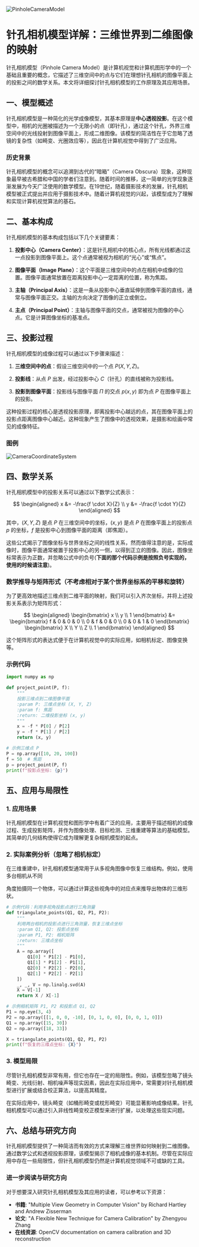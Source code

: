 ![PinholeCameraModel](Base/PinholeCameraModel/PinholeCameraModel.png)
# 针孔相机模型详解：三维世界到二维图像的映射

针孔相机模型（Pinhole Camera Model）是计算机视觉和计算机图形学中的一个基础且重要的概念，它描述了三维空间中的点与它们在理想针孔相机的图像平面上的投影之间的数学关系。本文将详细探讨针孔相机模型的工作原理及其应用场景。

## 一、模型概述

针孔相机模型是一种简化的光学成像模型，其基本原理是**中心透视投影**。在这个模型中，相机的光圈被描述为一个无限小的点（即针孔），通过这个针孔，外界三维空间中的光线投射到图像平面上，形成二维图像。该模型的简洁性在于它忽略了透镜的复杂性（如畸变、光圈效应等），因此在计算机视觉中得到了广泛应用。

### 历史背景

针孔相机模型的概念可以追溯到古代的“暗箱”（Camera Obscura）现象，这种现象最早被古希腊和中国的学者们注意到。随着时间的推移，这一简单的光学现象逐渐发展为今天广泛使用的数学模型。在19世纪，随着摄影技术的发展，针孔相机模型被正式提出并应用于摄影技术中。随着计算机视觉的兴起，该模型成为了理解和实现计算机视觉算法的基石。

## 二、基本构成

针孔相机模型的基本构成包括以下几个关键要素：

1. **投影中心（Camera Center）**：这是针孔相机中的核心点，所有光线都通过这一点投影到图像平面上。这个点通常被视为相机的“光心”或“焦点”。

2. **图像平面（Image Plane）**：这个平面是三维空间中的点在相机中成像的位置。图像平面通常放置在距离投影中心一定距离的位置，称为焦距。

3. **主轴（Principal Axis）**：这是一条从投影中心垂直延伸到图像平面的直线，通常与图像平面正交。主轴的方向决定了图像的正立或倒立。

4. **主点（Principal Point）**：主轴与图像平面的交点，通常被视为图像的中心点。它是计算图像坐标的基准点。

## 三、投影过程

针孔相机模型的成像过程可以通过以下步骤来描述：

1. **三维空间中的点**：假设三维空间中的一个点 $P(X, Y, Z)$。

2. **投影线**：从点 $P$ 出发，经过投影中心 $C$（针孔）的直线被称为投影线。

3. **投影到图像平面**：投影线与图像平面 $\Pi$ 的交点 $p(x, y)$ 即为点 $P$ 在图像平面上的投影。

这种投影过程的核心是透视投影原理，即离投影中心越远的点，其在图像平面上的投影点距离图像中心越近。这种现象产生了图像中的透视效果，是摄影和绘画中常见的成像特征。

### 图例

![CameraCoordinateSystem](Base/PinholeCameraModel/CameraCoordinateSystem.png)

## 四、数学关系

针孔相机模型中的投影关系可以通过以下数学公式表示：

$$
\begin{aligned}
x &= -\frac{f \cdot X}{Z} \\
y &= -\frac{f \cdot Y}{Z}
\end{aligned}
$$

其中，$(X, Y, Z)$ 是点 $P$ 在三维空间中的坐标，$(x, y)$ 是点 $P$ 在图像平面上的投影点 $p$ 的坐标，$f$ 是投影中心到图像平面的距离（即焦距）。

这些公式揭示了图像坐标与世界坐标之间的线性关系，然而值得注意的是，实际成像时，图像平面通常被置于投影中心的另一侧，以得到正立的图像。因此，图像坐标常表示为正数，并忽略公式中的负号(**下面的那个代码示例是按照负号实现的，使用的时候请注意**)。

### 数学推导与矩阵形式（不考虑相对于某个世界坐标系的平移和旋转）

为了更高效地描述三维点到二维平面的映射，我们可以引入齐次坐标，并将上述投影关系表示为矩阵形式：

$$
\begin{aligned}
\begin{bmatrix}
x \\
y \\
1
\end{bmatrix}
&= 
\begin{bmatrix}
f & 0 & 0 & 0 \\
0 & f & 0 & 0 \\
0 & 0 & 1 & 0
\end{bmatrix}
\begin{bmatrix}
X \\
Y \\
Z \\
1
\end{bmatrix}
\end{aligned}
$$

这个矩阵形式的表达式便于在计算机视觉中的实际应用，如相机标定、图像变换等。

### 示例代码
```python
import numpy as np

def project_point(P, f):
    """
    投影三维点到二维图像平面
    :param P: 三维点坐标 (X, Y, Z)
    :param f: 焦距
    :return: 二维投影坐标 (x, y)
    """
    x = -f * P[0] / P[2]
    y = -f * P[1] / P[2]
    return (x, y)

# 示例三维点 P
P = np.array([10, 20, 100])
f = 50  # 焦距
p = project_point(P, f)
print(f"投影点坐标: {p}")
```

## 五、应用与局限性

### 1. 应用场景

针孔相机模型在计算机视觉和图形学中有着广泛的应用，主要用于描述相机的成像过程、生成投影矩阵，并作为图像处理、目标检测、三维重建等算法的基础模型。其简单的几何结构使得它成为理解更复杂相机模型的起点。

### 2. 实际案例分析（忽略了相机标定）

在三维重建中，针孔相机模型通常用于从多视角图像中恢复三维结构。例如，使用多台相机从不同

角度拍摄同一个物体，可以通过计算这些视角中的对应点来推导出物体的三维形状。

```python
# 示例代码：利用多视角投影点进行三角测量
def triangulate_points(Q1, Q2, P1, P2):
    """
    利用两台相机的投影点进行三角测量，恢复三维点坐标
    :param Q1, Q2: 投影点坐标
    :param P1, P2: 相机矩阵
    :return: 三维点坐标
    """
    A = np.array([
        Q1[0] * P1[2] - P1[0],
        Q1[1] * P1[2] - P1[1],
        Q2[0] * P2[2] - P2[0],
        Q2[1] * P2[2] - P2[1]
    ])
    _, _, V = np.linalg.svd(A)
    X = V[-1]
    return X / X[-1]

# 示例相机矩阵 P1, P2 和投影点 Q1, Q2
P1 = np.eye(3, 4)
P2 = np.array([[1, 0, 0, -10], [0, 1, 0, 0], [0, 0, 1, 0]])
Q1 = np.array([15, 30])
Q2 = np.array([18, 33])

X = triangulate_points(Q1, Q2, P1, P2)
print(f"恢复的三维点坐标: {X}")
```

### 3. 模型局限

尽管针孔相机模型非常有用，但它也存在一定的局限性。例如，该模型忽略了镜头畸变、光线衍射、相机噪声等现实因素，因此在实际应用中，常需要对针孔相机模型进行扩展或结合校正算法，以提高其精度。

在实际应用中，镜头畸变（如桶形畸变或枕形畸变）可能显著影响成像结果。针孔相机模型可以通过引入非线性畸变校正模型来进行扩展，以处理这些现实问题。

## 六、总结与研究方向

针孔相机模型提供了一种简洁而有效的方式来理解三维世界如何映射到二维图像。通过数学公式和透视投影原理，该模型揭示了相机成像的基本机制。尽管在实际应用中存在一些局限性，但针孔相机模型仍然是计算机视觉领域不可或缺的工具。

### 进一步阅读与研究方向

对于想要深入研究针孔相机模型及其应用的读者，可以参考以下资源：

- **书籍**: "Multiple View Geometry in Computer Vision" by Richard Hartley and Andrew Zisserman
- **论文**: "A Flexible New Technique for Camera Calibration" by Zhengyou Zhang
- **在线资源**: OpenCV documentation on camera calibration and 3D reconstruction
